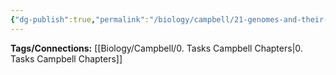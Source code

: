 ```yaml
---
{"dg-publish":true,"permalink":"/biology/campbell/21-genomes-and-their-evolution/","dgHomeLink":true,"dgPassFrontmatter":true}
---
```


**Tags/Connections:**
[[Biology/Campbell/0. Tasks Campbell Chapters|0. Tasks Campbell Chapters]]